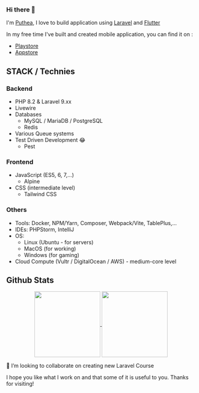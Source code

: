 ### Hi there 👋

I'm [Puthea](https://khemputhea.com), I love to build application using  [Laravel](https://github.com/laravel) and [Flutter](https://flutter.dev/) 

In my free time I've built and created mobile application, you can find it on :

- [Playstore](https://play.google.com/store/apps/developer?id=Khem+Puthea)
- [Appstore](https://apps.apple.com/gh/developer/puthea-khem/id1471748857)


## STACK / Technies

### Backend
- PHP 8.2 & Laravel 9.xx 
- Livewire
- Databases
  - MySQL / MariaDB / PostgreSQL
  - Redis
- Various Queue systems
- Test Driven Development 😂
    - Pest
    

### Frontend
- JavaScript (ES5, 6, 7,...)
  - Alpine
- CSS (intermediate level)
  - Tailwind CSS

### Others
- Tools: Docker, NPM/Yarn, Composer, Webpack/Vite, TablePlus,...
- IDEs: PHPStorm, IntelliJ
- OS: 
    - Linux (Ubuntu - for servers)
    - MacOS (for working)
    - Windows (for gaming)
- Cloud Compute (Vultr / DigitalOcean / AWS) - medium-core level

## Github Stats

<p align=center>
  <a href="https://github.com/anuraghazra/github-readme-stats">
    <img height=175 align="center" src="https://github-readme-stats.vercel.app/api?username=putheakhem&show_icons=true&locale=en&count_private=true&show_icons=true&theme=synthwave">
  </a>
  <a href="https://github.com/anuraghazra/github-readme-stats">
  <img height=175 align="center" src="https://github-readme-stats.vercel.app/api/top-langs?username=putheakhem&show_icons=true&locale=en&layout=compact&theme=synthwave&langs_count=8" />
  </a>
</p>

👯 I’m looking to collaborate on creating new Laravel Course

I hope you like what I work on and that some of it is useful to you. Thanks for visiting!
